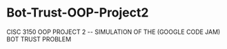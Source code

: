 # Bot-Trust-OOP-Project2
CISC 3150 OOP PROJECT 2 -- SIMULATION OF THE (GOOGLE CODE JAM) BOT TRUST PROBLEM
